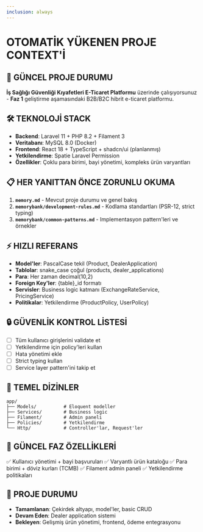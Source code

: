 ```yaml
---
inclusion: always
---
```


# OTOMATİK YÜKENEN PROJE CONTEXT'İ

## 🎯 GÜNCEL PROJE DURUMU
**İş Sağlığı Güvenliği Kıyafetleri E-Ticaret Platformu** üzerinde çalışıyorsunuz - **Faz 1** geliştirme aşamasındaki B2B/B2C hibrit e-ticaret platformu.

## 🛠️ TEKNOLOJİ STACK
- **Backend**: Laravel 11 + PHP 8.2 + Filament 3
- **Veritabanı**: MySQL 8.0 (Docker)
- **Frontend**: React 18 + TypeScript + shadcn/ui (planlanmış)
- **Yetkilendirme**: Spatie Laravel Permission
- **Özellikler**: Çoklu para birimi, bayi yönetimi, kompleks ürün varyantları

## 📋 HER YANITTAN ÖNCE ZORUNLU OKUMA
1. **`memory.md`** - Mevcut proje durumu ve genel bakış
2. **`memorybank/development-rules.md`** - Kodlama standartları (PSR-12, strict typing)
3. **`memorybank/common-patterns.md`** - Implementasyon pattern'leri ve örnekler

## ⚡ HIZLI REFERANS
- **Model'ler**: PascalCase tekil (Product, DealerApplication)
- **Tablolar**: snake_case çoğul (products, dealer_applications)
- **Para**: Her zaman decimal(10,2)
- **Foreign Key'ler**: {table}_id formatı
- **Servisler**: Business logic katmanı (ExchangeRateService, PricingService)
- **Politikalar**: Yetkilendirme (ProductPolicy, UserPolicy)

## 🔒 GÜVENLİK KONTROL LİSTESİ
- [ ] Tüm kullanıcı girişlerini validate et
- [ ] Yetkilendirme için policy'leri kullan
- [ ] Hata yönetimi ekle
- [ ] Strict typing kullan
- [ ] Service layer pattern'ini takip et

## 📁 TEMEL DİZİNLER
```
app/
├── Models/          # Eloquent modeller
├── Services/        # Business logic
├── Filament/        # Admin paneli
├── Policies/        # Yetkilendirme
└── Http/            # Controller'lar, Request'ler
```

## 🎯 GÜNCEL FAZ ÖZELLİKLERİ
✅ Kullanıcı yönetimi + bayi başvuruları
✅ Varyantlı ürün kataloğu
✅ Para birimi + döviz kurları (TCMB)
✅ Filament admin paneli
✅ Yetkilendirme politikaları

## 🔄 PROJE DURUMU
- **Tamamlanan**: Çekirdek altyapı, model'ler, basic CRUD
- **Devam Eden**: Dealer application sistemi
- **Bekleyen**: Gelişmiş ürün yönetimi, frontend, ödeme entegrasyonu
